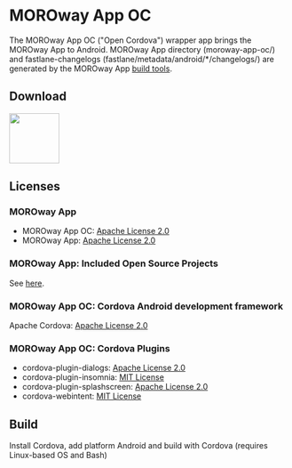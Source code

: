 #  MOROway App OC

The MOROway App OC ("Open Cordova") wrapper app brings the MOROway App to Android. MOROway App directory (moroway-app-oc/) and fastlane-changelogs (fastlane/metadata/android/*/changelogs/) are generated by the MOROway App [build tools](https://github.com/MOROway/moroway-app-dev).

## Download

[<img src="https://fdroid.gitlab.io/artwork/badge/get-it-on.png" height="90">](https://f-droid.org/de/packages/de.moroway.oc/)

## Licenses

### MOROway App

* MOROway App OC: [Apache License 2.0](./LICENSE)
* MOROway App: [Apache License 2.0](https://github.com/MOROway/moroway-app-dev/blob/master/LICENSE)

### MOROway App: Included Open Source Projects

See [here](./moroway-app-oc/src/lib/README.md).

### MOROway App OC: Cordova Android development framework

Apache Cordova: [Apache License 2.0](https://github.com/apache/cordova-android/blob/master/LICENSE)

### MOROway App OC: Cordova Plugins

* cordova-plugin-dialogs: [Apache License 2.0](https://github.com/apache/cordova-plugin-dialogs/blob/master/LICENSE)
* cordova-plugin-insomnia: [MIT License](https://github.com/EddyVerbruggen/Insomnia-PhoneGap-Plugin/blob/master/README.md)
* cordova-plugin-splashscreen: [Apache License 2.0](https://github.com/apache/cordova-plugin-splashscreen/blob/master/LICENSE)
* cordova-webintent: [MIT License](https://github.com/cordova-misc/cordova-webintent/blob/master/README.md)

## Build

Install Cordova, add platform Android and build with Cordova (requires Linux-based OS and Bash)
